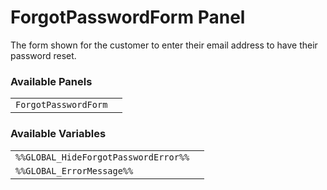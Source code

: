# ForgotPasswordForm Panel

The form shown for the customer to enter their email address to have their password reset.

### Available Panels
|||
|---|---|
| `ForgotPasswordForm` |

### Available Variables
|||
|---|---|
| `%%GLOBAL_HideForgotPasswordError%%` |
| `%%GLOBAL_ErrorMessage%%` |
